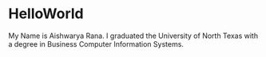 # HelloWorld
My Name is Aishwarya Rana. I graduated the University of North Texas with a degree in Business Computer Information Systems. 
